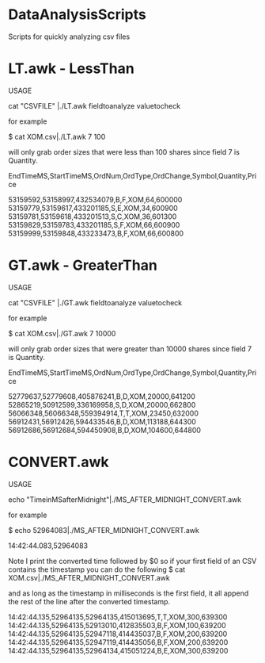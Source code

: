 # DataAnalysisScripts
Scripts for quickly analyzing csv files

# LT.awk - LessThan

USAGE

cat "CSVFILE" |./LT.awk fieldtoanalyze valuetocheck

for example 

$ cat XOM.csv|./LT.awk 7 100

will only grab order sizes that were less than 100 shares since field 7 is Quantity.

EndTimeMS,StartTimeMS,OrdNum,OrdType,OrdChange,Symbol,Quantity,Price

53159592,53158997,432534079,B,F,XOM,64,600000
53159779,53159617,433201185,S,E,XOM,34,600900
53159781,53159618,433201513,S,C,XOM,36,601300
53159829,53159783,433201185,S,F,XOM,66,600900
53159999,53159848,433233473,B,F,XOM,66,600800

# GT.awk - GreaterThan

USAGE

cat "CSVFILE" |./GT.awk fieldtoanalyze valuetocheck

for example

$ cat XOM.csv|./GT.awk 7 10000

will only grab order sizes that were greater than 10000 shares since field 7 is Quantity.

EndTimeMS,StartTimeMS,OrdNum,OrdType,OrdChange,Symbol,Quantity,Price

52779637,52779608,405876241,B,D,XOM,20000,641200
52865219,50912599,336169958,S,D,XOM,20000,662800
56066348,56066348,559394914,T,T,XOM,23450,632000
56912431,56912426,594433546,B,D,XOM,113188,644300
56912686,56912684,594450908,B,D,XOM,104600,644800

# CONVERT.awk

USAGE

echo "TimeinMSafterMidnight"|./MS_AFTER_MIDNIGHT_CONVERT.awk

for example

$ echo 52964083|./MS_AFTER_MIDNIGHT_CONVERT.awk

14:42:44.083,52964083

Note I print the converted time followed by $0 so if your first field of an CSV contains the timestamp you can do the following
$ cat XOM.csv|./MS_AFTER_MIDNIGHT_CONVERT.awk

and as long as the timestamp in milliseconds is the first field, it all append the rest of the line after the converted timestamp.

14:42:44.135,52964135,52964135,415013695,T,T,XOM,300,639300
14:42:44.135,52964135,52913010,412835503,B,F,XOM,100,639200
14:42:44.135,52964135,52947118,414435037,B,F,XOM,200,639200
14:42:44.135,52964135,52947119,414435056,B,F,XOM,200,639200
14:42:44.135,52964135,52964134,415051224,B,E,XOM,300,639200
 

